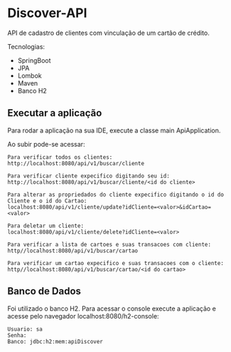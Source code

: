 # Discover-API

API de cadastro de clientes com vinculação de um cartão de crédito.

Tecnologias:

* SpringBoot
* JPA
* Lombok
* Maven
* Banco H2

## Executar a aplicação

Para rodar a aplicação na sua IDE, execute a classe main ApiApplication.

Ao subir pode-se acessar:

```
Para verificar todos os clientes:
http://localhost:8080/api/v1/buscar/cliente

Para verificar cliente expecifico digitando seu id:
http://localhost:8080/api/v1/buscar/cliente/<id do cliente>

Para alterar as propriedados do cliente expecifico digitando o id do Cliente e o id do Cartao:
localhost:8080/api/v1/cliente/update?idCliente=<valor>&idCartao=<valor>

Para deletar um cliente:
localhost:8080/api/v1/cliente/delete?idCliente=<valor>

Para verificar a lista de cartoes e suas transacoes com cliente:
http//localhost:8080/api/v1/buscar/cartao

Para verificar um cartao expecifico e suas transacoes com o cliente:
http//localhost:8080/api/v1/buscar/cartao/<id do cartao>
```

## Banco de Dados

Foi utilizado o banco H2. Para acessar o console execute a aplicação e acesse pelo navegador localhost:8080/h2-console:

```
Usuario: sa
Senha: 
Banco: jdbc:h2:mem:apiDiscover
```
